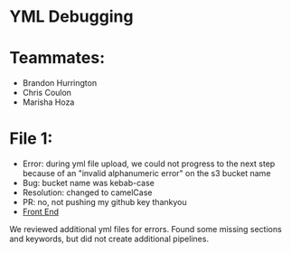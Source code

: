 # YML Debugging

# Teammates:
* Brandon Hurrington
* Chris Coulon
* Marisha Hoza

# File 1:
* Error: during yml file upload, we could not progress to the next step because of an "invalid alphanumeric error" on the s3 bucket name
* Bug: bucket name was kebab-case
* Resolution: changed to camelCase
* PR: no, not pushing my github key thankyou
* [Front End](http://template1-coolreactbucket-qg9efn7xcu76.s3-website-us-west-2.amazonaws.com/)

We reviewed additional yml files for errors. Found some missing sections and keywords, but did not create additional pipelines.
